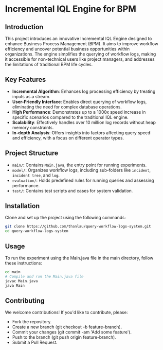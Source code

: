 # Incremental IQL Engine for BPM

## Introduction
This project introduces an innovative Incremental IQL Engine designed to enhance Business Process Management (BPM). It aims to improve workflow efficiency and uncover potential business opportunities within organizations. The engine simplifies the querying of workflow logs, making it accessible for non-technical users like project managers, and addresses the limitations of traditional BPM life cycles.

## Key Features
- **Incremental Algorithm**: Enhances log processing efficiency by treating inputs as a stream.
- **User-Friendly Interface**: Enables direct querying of workflow logs, eliminating the need for complex database operations.
- **High Performance**: Demonstrates up to a 1000x speed increase in specific scenarios compared to the traditional IQL engine.
- **Scalability**: Effectively handles over 10 million log records without heap memory constraints.
- **In-depth Analysis**: Offers insights into factors affecting query speed and efficiency, with a focus on different operator types.

## Project Structure
- `main/`: Contains `Main.java`, the entry point for running experiments.
- `model/`: Organizes workflow logs, including sub-folders like `incident`, `incident tree`, and `log`.
- `evaluation/`: Holds predefined rules for running queries and assessing performance.
- `test/`: Contains test scripts and cases for system validation.

## Installation
Clone and set up the project using the following commands:
```bash
git clone https://github.com/thanlau/query-workflow-logs-system.git
cd query-workflow-logs-system
```

## Usage
To run the experiment using the Main.java file in the main directory, follow these instructions:
```bash
cd main
# Compile and run the Main.java file
javac Main.java
java Main
```

## Contributing
We welcome contributions! If you'd like to contribute, please:

- Fork the repository.
- Create a new branch (git checkout -b feature-branch).
- Commit your changes (git commit -am 'Add some feature').
- Push to the branch (git push origin feature-branch).
- Submit a Pull Request.
